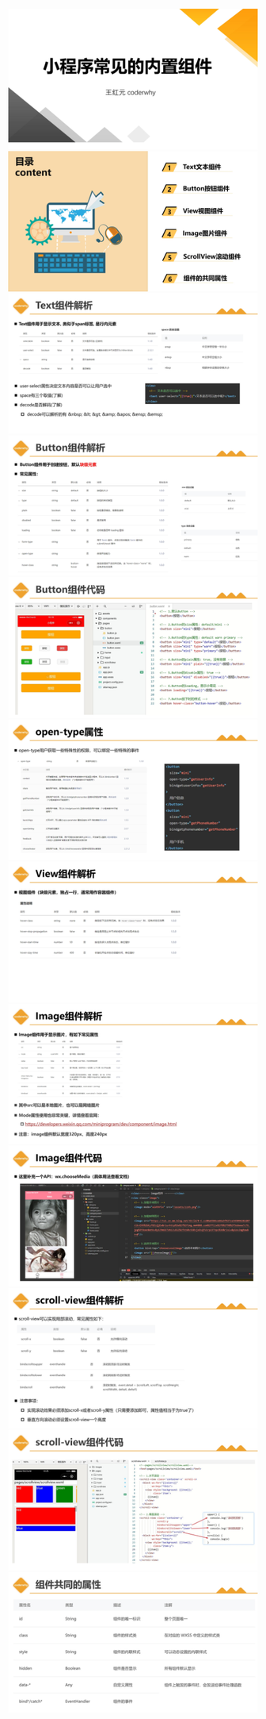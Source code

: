 ![](image/03_小程序的内置组件/0.jpg)
![](image/03_小程序的内置组件/1.jpg)
![](image/03_小程序的内置组件/2.jpg)
![](image/03_小程序的内置组件/3.jpg)
![](image/03_小程序的内置组件/4.jpg)
![](image/03_小程序的内置组件/5.jpg)
![](image/03_小程序的内置组件/6.jpg)
![](image/03_小程序的内置组件/7.jpg)
![](image/03_小程序的内置组件/8.jpg)
![](image/03_小程序的内置组件/9.jpg)
![](image/03_小程序的内置组件/10.jpg)
![](image/03_小程序的内置组件/11.jpg)
